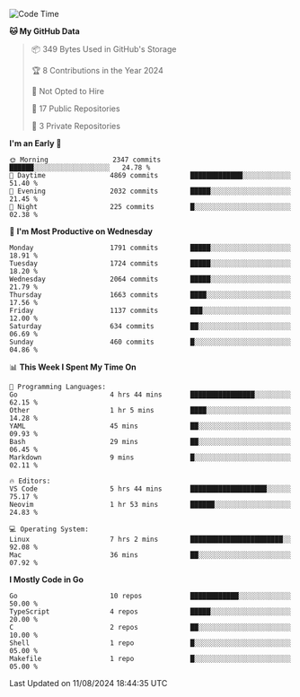 <!--START_SECTION:waka-->
![Code Time](http://img.shields.io/badge/Code%20Time-822%20hrs%2048%20mins-blue)

**🐱 My GitHub Data** 

> 📦 349 Bytes Used in GitHub's Storage 
 > 
> 🏆 8 Contributions in the Year 2024
 > 
> 🚫 Not Opted to Hire
 > 
> 📜 17 Public Repositories 
 > 
> 🔑 3 Private Repositories 
 > 
**I'm an Early 🐤** 

```text
🌞 Morning                2347 commits        ██████░░░░░░░░░░░░░░░░░░░   24.78 % 
🌆 Daytime                4869 commits        █████████████░░░░░░░░░░░░   51.40 % 
🌃 Evening                2032 commits        █████░░░░░░░░░░░░░░░░░░░░   21.45 % 
🌙 Night                  225 commits         █░░░░░░░░░░░░░░░░░░░░░░░░   02.38 % 
```
📅 **I'm Most Productive on Wednesday** 

```text
Monday                   1791 commits        █████░░░░░░░░░░░░░░░░░░░░   18.91 % 
Tuesday                  1724 commits        █████░░░░░░░░░░░░░░░░░░░░   18.20 % 
Wednesday                2064 commits        █████░░░░░░░░░░░░░░░░░░░░   21.79 % 
Thursday                 1663 commits        ████░░░░░░░░░░░░░░░░░░░░░   17.56 % 
Friday                   1137 commits        ███░░░░░░░░░░░░░░░░░░░░░░   12.00 % 
Saturday                 634 commits         ██░░░░░░░░░░░░░░░░░░░░░░░   06.69 % 
Sunday                   460 commits         █░░░░░░░░░░░░░░░░░░░░░░░░   04.86 % 
```


📊 **This Week I Spent My Time On** 

```text
💬 Programming Languages: 
Go                       4 hrs 44 mins       ████████████████░░░░░░░░░   62.15 % 
Other                    1 hr 5 mins         ████░░░░░░░░░░░░░░░░░░░░░   14.28 % 
YAML                     45 mins             ██░░░░░░░░░░░░░░░░░░░░░░░   09.93 % 
Bash                     29 mins             ██░░░░░░░░░░░░░░░░░░░░░░░   06.45 % 
Markdown                 9 mins              █░░░░░░░░░░░░░░░░░░░░░░░░   02.11 % 

🔥 Editors: 
VS Code                  5 hrs 44 mins       ███████████████████░░░░░░   75.17 % 
Neovim                   1 hr 53 mins        ██████░░░░░░░░░░░░░░░░░░░   24.83 % 

💻 Operating System: 
Linux                    7 hrs 2 mins        ███████████████████████░░   92.08 % 
Mac                      36 mins             ██░░░░░░░░░░░░░░░░░░░░░░░   07.92 % 
```

**I Mostly Code in Go** 

```text
Go                       10 repos            ████████████░░░░░░░░░░░░░   50.00 % 
TypeScript               4 repos             █████░░░░░░░░░░░░░░░░░░░░   20.00 % 
C                        2 repos             ██░░░░░░░░░░░░░░░░░░░░░░░   10.00 % 
Shell                    1 repo              █░░░░░░░░░░░░░░░░░░░░░░░░   05.00 % 
Makefile                 1 repo              █░░░░░░░░░░░░░░░░░░░░░░░░   05.00 % 
```




 Last Updated on 11/08/2024 18:44:35 UTC
<!--END_SECTION:waka-->
